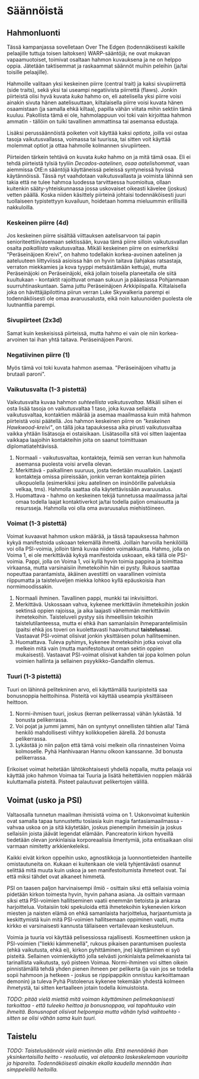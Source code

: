 # Säännöistä

## Hahmonluonti

Tässä kampanjassa sovelletaan Over The Edgen (todennäköisesti kaikille pelaajille tuttuja toisen laitoksen) WARP-sääntöjä; ne ovat mukavan vapaamuotoiset, toimivat osaltaan hahmon kuvauksena ja ne on helppo oppia. Jätetään taktisemmat ja raskaammat säännöt muihin peleihin (ja/tai toisille pelaajille). 

Hahmoille valitaan yksi keskeinen piirre (central trait) ja kaksi sivupiirrettä (side traits), sekä yksi tai useampi negatiivista piirrettä (flaws). Jonkin piirteistä olisi hyvä kuvata *kuka* hahmo on, eli aatelisella yksi piirre voisi ainakin sivuta hänen aatelisuuttaan, kiltalaisella piirre voisi kuvata hänen osaamistaan (ja samalla ehkä kiltaa), papilla vähän viitata mihin sektiin tämä kuuluu. Pakollista tämä ei ole, hahmolappuun voi toki vain kirjoittaa hahmon ammatin - tällöin on tuiki tavallinen ammattinsa tai asemansa edustaja. 

Lisäksi perussäännöistä poiketen voit käyttää kaksi *optiota*, joilla voi ostaa tasoja vaikutusvallassa, voimassa tai tuurissa, tai sitten voit käyttää molemmat optiot ja ottaa hahmolle kolmannen sivupiirteen.

Piirteiden tärkein tehtävä on kuvata *kuka* hahmo on ja mitä tämä osaa. Eli ei tehdä piirteistä tylsiä tyyliin *Decados-aatelinen, osaa aatelishommat*, vaan aiemmissa OtE:n sääntöjä käyttäneissä peleissä syntyneissä hyvissä käytännöissä. Tässä nyt vaahdotaan vaikutusvallasta ja voimista lähinnä sen takia että ne tulee hahmoa luodessa tarvittaessa huomioitua, ollaan kuitenkin sääty-yhteiskunnassa jossa uskovaiset oikeasti kävelee (joskus) vetten päällä. Koska niiden käsittely piirteinä johtaisi todennäköisesti juuri tuollaiseen typistettyyn kuvailuun, hoidetaan homma mieluummin erillisillä nakkuloilla.

### Keskeinen piirre  (4d)

Jos keskeinen piirre sisältää viittauksen aatelisarvoon tai papin senioriteettiin/asemaan sektissään, kuvaa tämä piirre silloin vaikutusvallan osalta *paikallista* vaikutusvaltaa. Mikäli keskeinen piirre on esimerkiksi "Peräseinäjoen Kreivi", on hahmo todellakin korkea-avoinen aatelinen ja aateluuteen liittyviissä asioissa hän on hyvin taitava (lahjakas ratsastaja, verraton miekkamies ja kova tyyppi metsästämään kettuja), mutta Peräseinäjoki on Peräseinäjoki, eikä jollain toisella planeetalla ole siitä kuultukaan - kontaktit rajoittuvat omaan sukuun ja pääasiassa Pohjanmaan suurruhtinaskuntaan. Sama juttu Peräseinäjoen Arkkipiispalla. Kiltalaisella joka on hävittäjäpilottina piirun verran Luke Skywalkeria parempi ei todennäköisesti ole omaa avaruusalusta, eikä noin kaluunoiden puolesta ole luutnanttia parempi.

### Sivupiirteet (2x3d)

Samat kuin keskeisissä piirteissä, mutta hahmo ei vain ole niin korkea-arvoinen tai ihan yhtä taitava. Peräseinäjoen Paroni.

### Negatiivinen piirre (1)

Myös tämä voi toki kuvata hahmon asemaa. "Peräseinäjoen vihattu ja brutaali paroni".

### Vaikutusvalta (1-3 pistettä)

Vaikutusvalta kuvaa hahmon *suhteellista vaikutusvaltaa*. Mikäli siihen ei osta lisää tasoja on vaikutusvaltaa 1 taso, joka kuvaa sellaista vaikutusvaltaa, kontaktien määrää ja asemaa maailmassa kuin mitä hahmon piirteistä voisi päätellä. Jos hahmon keskeinen piirre on *"keskeinen Hawkwood-kreivi"*, on tällä joka tapauksessa aika pirusti vaikutusvaltaa vaikka yhtään lisätasoja ei ostaisikaan. Lisätasoilla sitä voi sitten laajentaa vaikkapa laajoihin kontakteihin joita on saanut toimittuaan diplomatiatehtävissä.

1. Normaali - vaikutusvaltaa, kontakteja, feimiä sen verran kun hahmolla asemansa puolesta voisi arvella olevan.
2. Merkittävä - paikallinen suuruus, josta tiedetään muuallakin. Laajasti kontakteja omissa piireissään, jonkin verran kontakteja piirien ulkopuolella (esimerkiksi joku aatelinen on insinöörille palveluksia velkaa, tms). Hahmolla saattaa olla käytettävissään avaruusalus.
3. Huomattava - hahmo on keskeinen tekijä tunnetussa maailmassa ja/tai omaa todella laajat kontaktiverkot ja/tai todella paljon omaisuutta ja resursseja. Hahmolla voi olla oma avaruusalus miehistöineen.

### Voimat (1-3 pistettä)

Voimat kuvaavat hahmon uskon määrää, ja tässä tapauksessa hahmon kykyä manifestoida uskoaan tekemällä ihmeitä. Joillain harvoilla henkilöillä voi olla PSI-voimia, jolloin tämä kuvaa niiden voimakkuutta. Hahmo, jolla on Voima 1, ei ole merkittävää kykyä manifestoida uskoaan, eikä tällä ole PSI-voimia. Pappi, jolla on Voima 1, voi kyllä hyvin toimia pappina ja toimittaa virkaansa, mutta varsinaisiin ihmetekoihin hän ei pysty. Rukous saattaa nopeuttaa parantamista, äkäinen avestiitti on vaarallinen voimista riippumatta ja taisteluveljen miekka lohkoo kyllä epäuskoisia ihan normimoodissakin.

1. Normaali ihminen. Tavallinen pappi, munkki tai inkvisiittori.
2. Merkittävä. Uskossaan vahva, kykenee merkittäviin ihmetekoihin joskin sektinsä oppien rajoissa, ja aika laajasti vähemmän merkittäviin ihmetekoihin. Taisteluveli pystyy siis ihmeellisiin tekoihin taistelutilanteessa, mutta ei ehkä ihan samanlaisiin ihmeparantelimisiin (paitsi ehkä jos toveri on kuolettavasti haavoittunut **taistelussa**). Vastaavat PSI-voimat olisivat jonkin yksittäisen polun hallitseminen.
3. Huomattava. Tuleva pyhimys, kykenee ihmetekoihin jotka voivat olla melkein mitä vain (mutta manifestoituvat oman sektin oppien mukaisesti). Vastaavat PSI-voimat olisivat kahden tai jopa kolmen polun voimien hallinta ja sellainen psyykikko-Gandalfin olemus.

### Tuuri (1-3 pistettä)

Tuuri on lähinnä pelitekninen arvo, eli käyttämällä tuuripisteitä saa bonusnoppia heittoihinsa. Pisteitä voi käyttää useampia yksittäiseen heittoon.

1. Normi-ihmisen tuuri, joskus (kerran pelikerrassa) vähän lykästää. 1d bonusta pelikerrassa.
2. Voi pojat ja jummi jammi, hän on syntynyt onnellisten tähtien alla! Tämä henkilö mahdollisesti viihtyy kolikkopelien äärellä. 2d bonusta pelikerrassa.
3. Lykästää jo niin paljon että tämä voisi melkein olla rinnasteinen Voima kolmoselle. Pyhä Hanhivaaran Hannu olkoon kanssanne. 3d bonusta pelikerrassa.

Erikoiset voimat heitetään lähtökohtaisesti yhdellä nopalla, mutta pelaaja voi käyttää joko hahmon Voimaa tai Tuuria ja lisätä heitettävien noppien määrää kuluttamalla pisteitä. Pisteet palautuvat pelikertojen välillä.

## Voimat (usko ja PSI)

Valtaosalla tunnetun maailman ihmisistä voima on 1. Uskonvoimat kuitenkin ovat samalla tapaa tunnustettu tosiasia kuin magia fantasiamaailmassa - vahvaa uskoa on ja sitä käytetään, joskus pienempiin ihmeisiin ja joskus sellaisiin joista jäävät legendat elämään. Pancreatorin kirkon hyveillä tiedetään olevan jonkinlaisia korporeaalisia ilmentymiä, joita entisaikaan olisi varmaan nimitetty arkkienkeleiksi. 

Kaikki eivät kirkon oppeihin usko, agnostikkoja ja luonnontieteiden ihanteille omistautuneita on. Kukaan ei kuitenkaan ole vielä tyhjentävästi osannut selittää mitä muuta kuin uskoa ja sen manifestoitumista ihmeteot ovat. Tai että miksi tähdet ovat alkaneet himmetä.

PSI on taasen paljon harvinaisempi ilmiö - osittain siksi että sellaisia voimia pidetään kirkon toimesta hyvin, hyvin pahana asiana. Ja osittain varmaan siksi että PSI-voimien hallitseminen vaatii enemmän tietoista ja ankaraa harjoittelua. Voitaisiin toki spekuloida että ihmetekoihin kykenevien kirkon miesten ja naisten elämä on ehkä samanlaista harjoittelua, harjaantumista ja keskittymistä kuin mitä PSI-voimien hallitsemaan oppiminen vaatii, mutta kirkko ei varsinaisesti kannusta tällaiseen vertailevaan keskusteluun. 

Voimia ja tuuria voi käyttää pelisessiossa rajallisesti. Kosmeettinen uskon ja PSI-voimien ("liekki kämmenellä", rukous pikaisen parantumisen puolesta (ehkä vaikutusta, ehkä ei), kirkon pyhittäminen, jne) käyttäminen ei syö pisteitä. Sellainen voimienkäyttö jolla selvästi jonkinlaista pelimekaanista tai tarinallista vaikutusta, syö pisteen Voimaa. Normi-ihminen voi sitten oikein pinnistämällä tehdä yhden pienen ihmeen per pelikerta (ja vain jos se todella sopii hahmoon ja hetkeen - joskus se rippipappikin onnistuu karkoittamaan demonin) ja tuleva Pyhä Pistoleerus kykenee tekemään yhdestä kolmeen ihmetystä, tai sitten kertaalleen jotain todella ikimuistoista.

*TODO: pitää vielä miettiä mitä voiman käyttäminen pelimekaanisesti tarkoittaa - että tuleeko heittoa ja bonusnoppaa, vai tapahtuuko vain ihmeitä. Bonusnopat olisivat helpompia mutta vähän tylsä vaihtoehto - sitten se olisi vähän sama kuin tuuri.*

## Taistelu

*TODO: Taistelusäännöt vielä mietinnän alla. Että mennäänkö ihan yksinkertaisilla heitto - resoluutio, vai aletaanko laskeskelemaan vaurioita ja hipareita. Todennäköisesti ainakin ekalla kaudella mennään ihan simppeleillä heitoilla.*